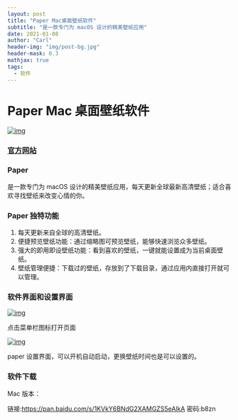 ```yaml
---
layout: post
title: "Paper Mac桌面壁纸软件"
subtitle: "是一款专门为 macOS 设计的精美壁纸应用"
date: 2021-01-08
author: "Carl"
header-img: "img/post-bg.jpg"
header-mask: 0.3
mathjax: true
tags: 
  - 软件
---
```




# Paper Mac 桌面壁纸软件

[![img](https://github-blog-carl.oss-cn-hangzhou.aliyuncs.com/2019-05-0922.44.30.png)](https://github-blog-carl.oss-cn-hangzhou.aliyuncs.com/2019-05-0922.44.30.png)

### [官方网站](https://paper.meiyuan.in/)

### Paper

是一款专门为 macOS 设计的精美壁纸应用，每天更新全球最新高清壁纸；适合喜欢寻找壁纸来改变心情的你。

### Paper 独特功能

1. 每天更新来自全球的高清壁纸。
2. 便捷预览壁纸功能：通过缩略图可预览壁纸，能够快速浏览众多壁纸。
3. 强大的即用即设壁纸功能：看到喜欢的壁纸，一键就能设置成为当前桌面壁纸。
4. 壁纸管理便捷：下载过的壁纸，存放到了下载目录，通过应用内直接打开就可以管理。

### 软件界面和设置界面

[![img](https://github-blog-carl.oss-cn-hangzhou.aliyuncs.com/2019-05-0922.39.23.png)](https://github-blog-carl.oss-cn-hangzhou.aliyuncs.com/2019-05-0922.39.23.png)

点击菜单栏图标打开页面

[![img](https://github-blog-carl.oss-cn-hangzhou.aliyuncs.com/2019-05-0922.39.43.png)](https://github-blog-carl.oss-cn-hangzhou.aliyuncs.com/2019-05-0922.39.43.png)

paper 设置界面，可以开机自动启动，更换壁纸时间也是可以设置的。

### 软件下载

Mac 版本：

链接:https://pan.baidu.com/s/1KVkY6BNdG2XAMGZS5eAlkA 密码:b8zn